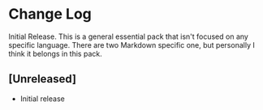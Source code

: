 # Change Log

Initial Release. This is a general essential pack that isn't focused on any specific language. There are two Markdown specific one, but personally I think it belongs in this pack.

## [Unreleased]

- Initial release
